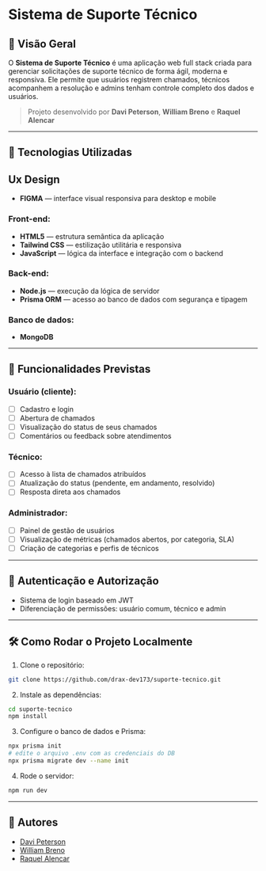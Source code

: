 # Sistema de Suporte Técnico

## 💪 Visão Geral

O **Sistema de Suporte Técnico** é uma aplicação web full stack criada para gerenciar solicitações de suporte técnico de forma ágil, moderna e responsiva. Ele permite que usuários registrem chamados, técnicos acompanhem a resolução e admins tenham controle completo dos dados e usuários.

> Projeto desenvolvido por **Davi Peterson**, **William Breno** e **Raquel Alencar**

---

## 🚀 Tecnologias Utilizadas

## Ux Design
* **FIGMA** — interface visual responsiva para desktop e mobile

### Front-end:

* **HTML5** — estrutura semântica da aplicação
* **Tailwind CSS** — estilização utilitária e responsiva
* **JavaScript** — lógica da interface e integração com o backend

### Back-end:

* **Node.js** — execução da lógica de servidor
* **Prisma ORM** — acesso ao banco de dados com segurança e tipagem

### Banco de dados:

* **MongoDB**

---

## 📌 Funcionalidades Previstas

### Usuário (cliente):

* [ ] Cadastro e login
* [ ] Abertura de chamados
* [ ] Visualização do status de seus chamados
* [ ] Comentários ou feedback sobre atendimentos

### Técnico:

* [ ] Acesso à lista de chamados atribuídos
* [ ] Atualização do status (pendente, em andamento, resolvido)
* [ ] Resposta direta aos chamados

### Administrador:

* [ ] Painel de gestão de usuários
* [ ] Visualização de métricas (chamados abertos, por categoria, SLA)
* [ ] Criação de categorias e perfis de técnicos

---

## 🔐 Autenticação e Autorização

* Sistema de login baseado em JWT
* Diferenciação de permissões: usuário comum, técnico e admin

---

## 🛠️ Como Rodar o Projeto Localmente

1. Clone o repositório:

```bash
git clone https://github.com/drax-dev173/suporte-tecnico.git
```

2. Instale as dependências:

```bash
cd suporte-tecnico
npm install
```

3. Configure o banco de dados e Prisma:

```bash
npx prisma init
# edite o arquivo .env com as credenciais do DB
npx prisma migrate dev --name init
```

4. Rode o servidor:

```bash
npm run dev
```

---

## 👥 Autores

* [Davi Peterson](https://github.com/daviPeter07)
* [William Breno](https://github.com/willsx69)
* [Raquel Alencar](https://github.com/allwendys)
